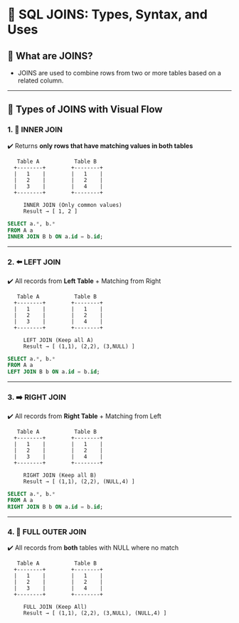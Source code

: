 # 🤝 SQL JOINS: Types, Syntax, and Uses

## 🔗 What are JOINS?
- JOINS are used to combine rows from two or more tables based on a related column.

---

## 🧩 Types of JOINS with Visual Flow

### 1. 🔄 INNER JOIN  
✔️ Returns **only rows that have matching values in both tables**

```
   Table A           Table B
  +--------+        +--------+
  |   1    |        |   1    |
  |   2    |        |   2    |
  |   3    |        |   4    |
  +--------+        +--------+

     INNER JOIN (Only common values)
     Result → [ 1, 2 ]
```

```sql
SELECT a.*, b.*
FROM A a
INNER JOIN B b ON a.id = b.id;
```

---

### 2. ⬅️ LEFT JOIN  
✔️ All records from **Left Table** + Matching from Right

```
   Table A           Table B
  +--------+        +--------+
  |   1    |        |   1    |
  |   2    |        |   2    |
  |   3    |        |   4    |
  +--------+        +--------+

     LEFT JOIN (Keep all A)
     Result → [ (1,1), (2,2), (3,NULL) ]
```

```sql
SELECT a.*, b.*
FROM A a
LEFT JOIN B b ON a.id = b.id;
```

---

### 3. ➡️ RIGHT JOIN  
✔️ All records from **Right Table** + Matching from Left

```
   Table A           Table B
  +--------+        +--------+
  |   1    |        |   1    |
  |   2    |        |   2    |
  |   3    |        |   4    |
  +--------+        +--------+

     RIGHT JOIN (Keep all B)
     Result → [ (1,1), (2,2), (NULL,4) ]
```

```sql
SELECT a.*, b.*
FROM A a
RIGHT JOIN B b ON a.id = b.id;
```

---

### 4. 🔄 FULL OUTER JOIN  
✔️ All records from **both** tables with NULL where no match

```
   Table A           Table B
  +--------+        +--------+
  |   1    |        |   1    |
  |   2    |        |   2    |
  |   3    |        |   4    |
  +--------+        +--------+

     FULL JOIN (Keep All)
     Result → [ (1,1), (2,2), (3,NULL), (NULL,4) ]
```

```

